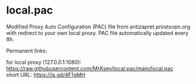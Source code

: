 # local.pac
Modified Proxy Auto Configuration (PAC) file from antizapret.prostovpn.org with redirect to your own local proxy. PAC file automatically updated every 8h.

Permanent links:

for local proxy (127.0.0.1:1080):
https://raw.githubusercontent.com/MrKsey/local.pac/main/local.pac  
short URL:
https://is.gd/4F1gMH
